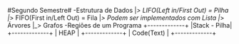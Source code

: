 #Segundo Semestre#
-Estrutura de Dados
    |_> LIFO(Left in/First Out) = Pilha  
    |_> FIFO(First in/Left Out) = Fila
    |_> Podem ser implementados com Lista
    |_> Árvores
    |_> Grafos
    -Regiões de um Programa
        +-------------+
        |Stack - Pilha|
        +-------------+
        |     HEAP    |
        +-------------+
        | Code(Text)  |
        +-------------+
